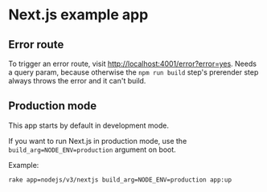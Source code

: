 # Next.js example app

## Error route

To trigger an error route, visit [http://localhost:4001/error?error=yes](http://localhost:4001/error?error=yes). Needs a query param, because otherwise the `npm run build` step's prerender step always throws the error and it can't build.

## Production mode

This app starts by default in development mode.

If you want to run Next.js in production mode, use the `build_arg=NODE_ENV=production` argument on boot.

Example:

```
rake app=nodejs/v3/nextjs build_arg=NODE_ENV=production app:up
```
